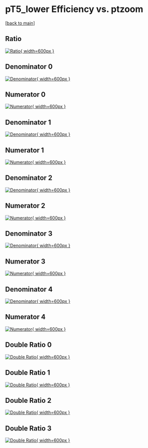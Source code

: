# pT5_lower Efficiency vs. ptzoom

[[back to main](./)]



## Ratio

[![Ratio](../mtv/var/pT5_lower_base_321_-1_eff_ptzoom.png){ width=600px }](../mtv/var/pT5_lower_base_321_-1_eff_ptzoom.pdf)

## Denominator 0

[![Denominator](../mtv/den/pT5_lower_base_321_-1_eff_ptzoom_den0.png){ width=600px }](../mtv/den/pT5_lower_base_321_-1_eff_ptzoom_den0.pdf)

## Numerator 0

[![Numerator](../mtv/num/pT5_lower_base_321_-1_eff_ptzoom_num0.png){ width=600px }](../mtv/num/pT5_lower_base_321_-1_eff_ptzoom_num0.pdf)

## Denominator 1

[![Denominator](../mtv/den/pT5_lower_base_321_-1_eff_ptzoom_den1.png){ width=600px }](../mtv/den/pT5_lower_base_321_-1_eff_ptzoom_den1.pdf)

## Numerator 1

[![Numerator](../mtv/num/pT5_lower_base_321_-1_eff_ptzoom_num1.png){ width=600px }](../mtv/num/pT5_lower_base_321_-1_eff_ptzoom_num1.pdf)

## Denominator 2

[![Denominator](../mtv/den/pT5_lower_base_321_-1_eff_ptzoom_den2.png){ width=600px }](../mtv/den/pT5_lower_base_321_-1_eff_ptzoom_den2.pdf)

## Numerator 2

[![Numerator](../mtv/num/pT5_lower_base_321_-1_eff_ptzoom_num2.png){ width=600px }](../mtv/num/pT5_lower_base_321_-1_eff_ptzoom_num2.pdf)

## Denominator 3

[![Denominator](../mtv/den/pT5_lower_base_321_-1_eff_ptzoom_den3.png){ width=600px }](../mtv/den/pT5_lower_base_321_-1_eff_ptzoom_den3.pdf)

## Numerator 3

[![Numerator](../mtv/num/pT5_lower_base_321_-1_eff_ptzoom_num3.png){ width=600px }](../mtv/num/pT5_lower_base_321_-1_eff_ptzoom_num3.pdf)

## Denominator 4

[![Denominator](../mtv/den/pT5_lower_base_321_-1_eff_ptzoom_den4.png){ width=600px }](../mtv/den/pT5_lower_base_321_-1_eff_ptzoom_den4.pdf)

## Numerator 4

[![Numerator](../mtv/num/pT5_lower_base_321_-1_eff_ptzoom_num4.png){ width=600px }](../mtv/num/pT5_lower_base_321_-1_eff_ptzoom_num4.pdf)

## Double Ratio 0

[![Double Ratio](../mtv/ratio/pT5_lower_base_321_-1_eff_ptzoom_ratio0.png){ width=600px }](../mtv/ratio/pT5_lower_base_321_-1_eff_ptzoom_ratio0.pdf)

## Double Ratio 1

[![Double Ratio](../mtv/ratio/pT5_lower_base_321_-1_eff_ptzoom_ratio1.png){ width=600px }](../mtv/ratio/pT5_lower_base_321_-1_eff_ptzoom_ratio1.pdf)

## Double Ratio 2

[![Double Ratio](../mtv/ratio/pT5_lower_base_321_-1_eff_ptzoom_ratio2.png){ width=600px }](../mtv/ratio/pT5_lower_base_321_-1_eff_ptzoom_ratio2.pdf)

## Double Ratio 3

[![Double Ratio](../mtv/ratio/pT5_lower_base_321_-1_eff_ptzoom_ratio3.png){ width=600px }](../mtv/ratio/pT5_lower_base_321_-1_eff_ptzoom_ratio3.pdf)

